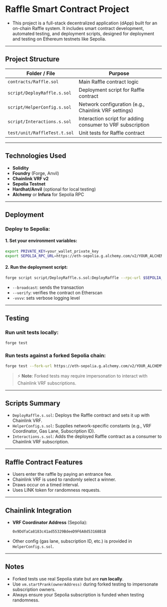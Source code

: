 # Raffle Smart Contract Project

- This project is a full-stack decentralized application (dApp) built for an on-chain Raffle system. It includes smart contract development, automated testing, and deployment scripts, designed for deployment and testing on Ethereum testnets like Sepolia.

---

##  Project Structure

| Folder / File                 | Purpose                                                           |
| ---------------------------- | ----------------------------------------------------------------- |
| `contracts/Raffle.sol`        | Main Raffle contract logic                                        |
| `script/DeployRaffle.s.sol`   | Deployment script for Raffle contract                             |
| `script/HelperConfig.s.sol`   | Network configuration (e.g., Chainlink VRF settings)              |
| `script/Interactions.s.sol`   | Interaction script for adding consumer to VRF subscription        |
| `test/unit/RaffleTest.t.sol`  | Unit tests for Raffle contract                                    |

---

##  Technologies Used

- **Solidity**
- **Foundry** (Forge, Anvil)
- **Chainlink VRF v2**
- **Sepolia Testnet**
- **Hardhat/Anvil** (optional for local testing)
- **Alchemy** or **Infura** for Sepolia RPC

---

##  Deployment

### Deploy to Sepolia:

#### 1. Set your environment variables:

```bash
export PRIVATE_KEY=your_wallet_private_key
export SEPOLIA_RPC_URL=https://eth-sepolia.g.alchemy.com/v2/YOUR_ALCHEMY_KEY
```
#### 2. Run the deployment script:

```bash
forge script script/DeployRaffle.s.sol:DeployRaffle --rpc-url $SEPOLIA_RPC_URL --broadcast --verify -vvvv
```
- `--broadcast`: sends the transaction  
- `--verify`: verifies the contract on Etherscan  
- `-vvvv`: sets verbose logging level  

---

##  Testing

### Run unit tests locally:

```bash
forge test
```
### Run tests against a forked Sepolia chain:

```bash
forge test --fork-url https://eth-sepolia.g.alchemy.com/v2/YOUR_ALCHEMY_KEY -vvvv
```
> ⚡ **Note**: Forked tests may require impersonation to interact with Chainlink VRF subscriptions.

---

##  Scripts Summary

- `DeployRaffle.s.sol`: Deploys the Raffle contract and sets it up with Chainlink VRF.
- `HelperConfig.s.sol`: Supplies network-specific constants (e.g., VRF Coordinator, Gas Lane, Subscription ID).
- `Interactions.s.sol`: Adds the deployed Raffle contract as a consumer to Chainlink VRF subscription.

---

##  Raffle Contract Features

- Users enter the raffle by paying an entrance fee.
- Chainlink VRF is used to randomly select a winner.
- Draws occur on a timed interval.
- Uses LINK token for randomness requests.

---

##  Chainlink Integration

- **VRF Coordinator Address** (Sepolia):  
  ```bash
  0x9DdfaCa8183c41ad55329BdeeD9F6A8d53168B1B 
  ```

- Other config (gas lane, subscription ID, etc.) is provided in `HelperConfig.s.sol`.

---

##  Notes

- Forked tests use real Sepolia state but are **run locally**.
- Use `vm.startPrank(ownerAddress)` during forked testing to impersonate subscription owners.
- Always ensure your Sepolia subscription is funded when testing randomness.



